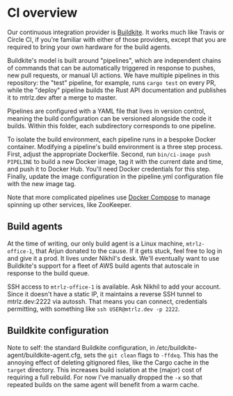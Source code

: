 # CI overview

Our continuous integration provider is [Buildkite]. It works much like Travis or
Circle CI, if you're familiar with either of those providers, except that you
are required to bring your own hardware for the build agents.

Buildkite's model is built around "pipelines", which are independent chains
of commands that can be automatically triggered in response to pushes,
new pull requests, or manual UI actions. We have multiple pipelines in this
repository: the "test" pipeline, for example, runs `cargo test` on every PR,
while the "deploy" pipeline builds the Rust API documentation and publishes
it to mtrlz.dev after a merge to master.

Pipelines are configured with a YAML file that lives in version control,
meaning the build configuration can be versioned alongside the code it builds.
Within this folder, each subdirectory corresponds to one pipeline.

To isolate the build environment, each pipeline runs in a bespoke Docker
container. Modifying a pipeline's build environment is a three step process.
First, adjust the appropriate Dockerfile. Second, run `bin/ci-image push
PIPELINE` to build a new Docker image, tag it with the current date and time,
and push it to Docker Hub. You'll need Docker credentials for this step.
Finally, update the image configuration in the pipeline.yml configuration file
with the new image tag.

Note that more complicated pipelines use [Docker Compose] to manage spinning up
other services, like ZooKeeper.

## Build agents

At the time of writing, our only build agent is a Linux machine,
`mtrlz-office-1`, that Arjun donated to the cause. If it gets stuck, feel free
to log in and give it a prod. It lives under Nikhil's desk. We'll eventually
want to use Buildkite's support for a fleet of AWS build agents that autoscale
in response to the build queue.

SSH access to `mtrlz-office-1` is available. Ask Nikhil to add your account.
Since it doesn't have a static IP, it maintains a reverse SSH tunnel to
mtrlz.dev:2222 via autossh. That means you can connect, credentials permitting,
with something like `ssh USER@mtrlz.dev -p 2222`.

## Buildkite configuration

Note to self: the standard Buildkite configuration, in
/etc/buildkite-agent/buildkite-agent.cfg, sets the `git clean` flags to
`-ffdxq`. This has the annoying effect of deleting gitignored files, like the
Cargo cache in the `target` directory. This increases build isolation at the
(major) cost of requiring a full rebuild. For now I've manually dropped the `-x`
so that repeated builds on the same agent will benefit from a warm cache.

[Buildkite]: https://buildkite.com
[Docker Compose]: https://docs.docker.com/compose/
